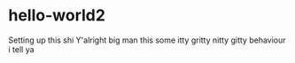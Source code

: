 # hello-world2
Setting up this shi
Y'alright big man this some itty gritty nitty gitty behaviour i tell ya
